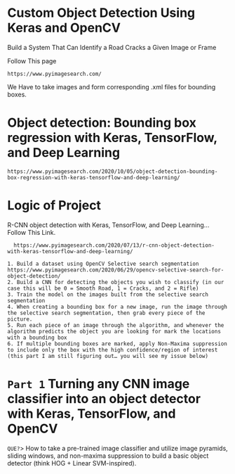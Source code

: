 # Custom Object Detection Using Keras and OpenCV

Build a System That Can Identify a Road Cracks a Given Image or Frame

Follow This page
    
    https://www.pyimagesearch.com/
    
We Have to take images and form corresponding .xml files for bounding boxes.

# Object detection: Bounding box regression with Keras, TensorFlow, and Deep Learning
    https://www.pyimagesearch.com/2020/10/05/object-detection-bounding-box-regression-with-keras-tensorflow-and-deep-learning/
    
# Logic of Project
R-CNN object detection with Keras, TensorFlow, and Deep Learning... Follow This Link.
      
      https://www.pyimagesearch.com/2020/07/13/r-cnn-object-detection-with-keras-tensorflow-and-deep-learning/

    1. Build a dataset using OpenCV Selective search segmentation
    https://www.pyimagesearch.com/2020/06/29/opencv-selective-search-for-object-detection/
    2. Build a CNN for detecting the objects you wish to classify (in our case this will be 0 = Smooth Road, 1 = Cracks, and 2 = Rifle)
    3. Train the model on the images built from the selective search segmentation
    4. When creating a bounding box for a new image, run the image through the selective search segmentation, then grab every piece of the picture.
    5. Run each piece of an image through the algorithm, and whenever the algorithm predicts the object you are looking for mark the locations with a bounding box
    6. If multiple bounding boxes are marked, apply Non-Maxima suppression to include only the box with the high confidence/region of interest (this part I am still figuring out… you will see my issue below)

# `Part 1` Turning any CNN image classifier into an object detector with Keras, TensorFlow, and OpenCV

`QUE?`> How to take a pre-trained image classifier and utilize image pyramids, sliding windows, and non-maxima suppression to build a basic object detector (think HOG + Linear SVM-inspired).
    
 
 
